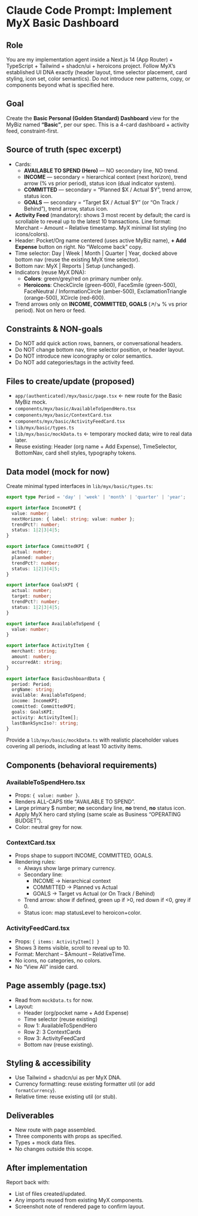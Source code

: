 # Claude Code Prompt: Implement MyX Basic Dashboard

## Role
You are my implementation agent inside a Next.js 14 (App Router) + TypeScript + Tailwind + shadcn/ui + heroicons project. Follow MyX’s established UI DNA exactly (header layout, time selector placement, card styling, icon set, color semantics). Do not introduce new patterns, copy, or components beyond what is specified here.

## Goal
Create the **Basic Personal (Golden Standard) Dashboard** view for the MyBiz named **“Basic”**, per our spec. This is a 4-card dashboard + activity feed, constraint-first.

## Source of truth (spec excerpt)
- Cards:
  - **AVAILABLE TO SPEND (Hero)** — NO secondary line, NO trend.
  - **INCOME** — secondary = hierarchical context (next horizon), trend arrow (% vs prior period), status icon (dual indicator system).
  - **COMMITTED** — secondary = “Planned $X / Actual $Y”, trend arrow, status icon.
  - **GOALS** — secondary = “Target $X / Actual $Y” (or “On Track / Behind”), trend arrow, status icon.
- **Activity Feed** (mandatory): shows 3 most recent by default; the card is scrollable to reveal up to the latest 10 transactions. Line format: Merchant – Amount – Relative timestamp. MyX minimal list styling (no icons/colors).
- Header: Pocket/Org name centered (uses active MyBiz name), **+ Add Expense** button on right. No “Welcome back” copy.
- Time selector: Day | Week | Month | Quarter | Year, docked above bottom nav (reuse the existing MyX time selector).
- Bottom nav: MyX | Reports | Setup (unchanged).
- Indicators (reuse MyX DNA):
  - **Colors**: green/grey/red on primary number only.
  - **Heroicons**: CheckCircle (green-600), FaceSmile (green-500), FaceNeutral / InformationCircle (amber-500), ExclamationTriangle (orange-500), XCircle (red-600).
- Trend arrows only on **INCOME, COMMITTED, GOALS** (↗/↘ % vs prior period). Not on hero or feed.

## Constraints & NON-goals
- Do NOT add quick action rows, banners, or conversational headers.
- Do NOT change bottom nav, time selector position, or header layout.
- Do NOT introduce new iconography or color semantics.
- Do NOT add categories/tags in the activity feed.

## Files to create/update (proposed)
- `app/(authenticated)/myx/basic/page.tsx`  ← new route for the Basic MyBiz mock.
- `components/myx/basic/AvailableToSpendHero.tsx`
- `components/myx/basic/ContextCard.tsx`
- `components/myx/basic/ActivityFeedCard.tsx`
- `lib/myx/basic/types.ts`
- `lib/myx/basic/mockData.ts` ← temporary mocked data; wire to real data later.
- Reuse existing: Header (org name + Add Expense), TimeSelector, BottomNav, card shell styles, typography tokens.

## Data model (mock for now)
Create minimal typed interfaces in `lib/myx/basic/types.ts`:

```ts
export type Period = 'day' | 'week' | 'month' | 'quarter' | 'year';

export interface IncomeKPI {
  value: number;
  nextHorizon: { label: string; value: number };
  trendPct?: number;
  status: 1|2|3|4|5;
}

export interface CommittedKPI {
  actual: number;
  planned: number;
  trendPct?: number;
  status: 1|2|3|4|5;
}

export interface GoalsKPI {
  actual: number;
  target: number;
  trendPct?: number;
  status: 1|2|3|4|5;
}

export interface AvailableToSpend {
  value: number;
}

export interface ActivityItem {
  merchant: string;
  amount: number;
  occurredAt: string;
}

export interface BasicDashboardData {
  period: Period;
  orgName: string;
  available: AvailableToSpend;
  income: IncomeKPI;
  committed: CommittedKPI;
  goals: GoalsKPI;
  activity: ActivityItem[];
  lastBankSyncIso?: string;
}
```

Provide a `lib/myx/basic/mockData.ts` with realistic placeholder values covering all periods, including at least 10 activity items.

## Components (behavioral requirements)

### AvailableToSpendHero.tsx
- Props: `{ value: number }`.
- Renders ALL-CAPS title “AVAILABLE TO SPEND”.
- Large primary $ number; **no** secondary line, **no** trend, **no** status icon.
- Apply MyX hero card styling (same scale as Business “OPERATING BUDGET”).
- Color: neutral grey for now.

### ContextCard.tsx
- Props shape to support INCOME, COMMITTED, GOALS.
- Rendering rules:
  - Always show large primary currency.
  - Secondary line:
    - INCOME → hierarchical context
    - COMMITTED → Planned vs Actual
    - GOALS → Target vs Actual (or On Track / Behind)
  - Trend arrow: show if defined, green up if >0, red down if <0, grey if 0.
  - Status icon: map statusLevel to heroicon+color.

### ActivityFeedCard.tsx
- Props: `{ items: ActivityItem[] }`
- Shows 3 items visible, scroll to reveal up to 10.
- Format: Merchant – $Amount – RelativeTime.
- No icons, no categories, no colors.
- No “View All” inside card.

## Page assembly (page.tsx)
- Read from `mockData.ts` for now.
- Layout:
  - Header (org/pocket name + Add Expense)
  - Time selector (reuse existing)
  - Row 1: AvailableToSpendHero
  - Row 2: 3 ContextCards
  - Row 3: ActivityFeedCard
  - Bottom nav (reuse existing).

## Styling & accessibility
- Use Tailwind + shadcn/ui as per MyX DNA.
- Currency formatting: reuse existing formatter util (or add `formatCurrency`).
- Relative time: reuse existing util (or stub).

## Deliverables
- New route with page assembled.
- Three components with props as specified.
- Types + mock data files.
- No changes outside this scope.

## After implementation
Report back with:
- List of files created/updated.
- Any imports reused from existing MyX components.
- Screenshot note of rendered page to confirm layout.
